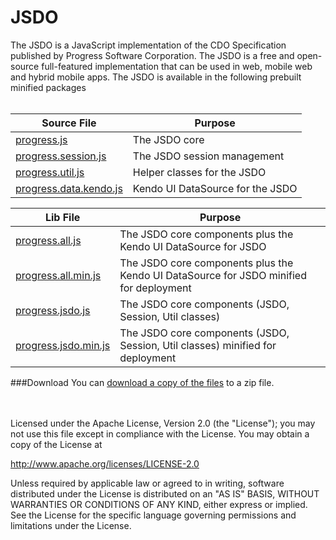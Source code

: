 # JSDO
The JSDO is a JavaScript implementation of the CDO Specification published by Progress Software Corporation.
The JSDO is a free and open-source full-featured implementation that can be used in web, mobile web and hybrid mobile apps. The JSDO is available in the following prebuilt minified packages
</br>
</br>

| Source File| Purpose | 
| ---------- | ------- | 
| [progress.js](https://github.com/CloudDataObject/JSDO/blob/master/src/progress.js) | The JSDO core |
| [progress.session.js](https://github.com/CloudDataObject/JSDO/blob/master/src/progress.session.js) | The JSDO session management |
| [progress.util.js](https://github.com/CloudDataObject/JSDO/blob/master/src/progress.util.js) | Helper classes for the JSDO |
| [progress.data.kendo.js](https://github.com/CloudDataObject/JSDO/blob/master/src/progress.data.kendo.js) | Kendo UI DataSource for the JSDO |

| Lib File| Purpose | 
| ------- | ------- | 
| [progress.all.js](https://github.com/CloudDataObject/JSDO/blob/master/lib/progress.all.js) | The JSDO core components plus the Kendo UI DataSource for JSDO |
| [progress.all.min.js](https://github.com/CloudDataObject/JSDO/blob/master/lib/progress.all.min.js) | The JSDO core components plus the Kendo UI DataSource for JSDO minified for deployment |
| [progress.jsdo.js](https://github.com/CloudDataObject/JSDO/blob/master/lib/progress.jsdo.js) | The JSDO core components (JSDO, Session, Util classes) |
| [progress.jsdo.min.js](https://github.com/CloudDataObject/JSDO/blob/master/lib/progress.jsdo.min.js) | The JSDO core components (JSDO, Session, Util classes) minified for deployment |

###Download<a name="download"></a>
You can <a href="https://github.com/CloudDataObject/JSDO/zipball/master">download a copy of the files</a> to a zip file.

<!-- [![Build Status](https://travis-ci.org/telerik/kendo-ui-core.svg?branch=master)](https://travis-ci.org/telerik/kendo-ui-core) -->
</br>
</br>
Licensed under the Apache License, Version 2.0 (the "License"); you may not use this file except in compliance with the License. You may obtain a copy of the License at

http://www.apache.org/licenses/LICENSE-2.0

Unless required by applicable law or agreed to in writing, software distributed under the License is distributed on an "AS IS" BASIS, WITHOUT WARRANTIES OR CONDITIONS OF ANY KIND, either express or implied. See the License for the specific language governing permissions and limitations under the License.
